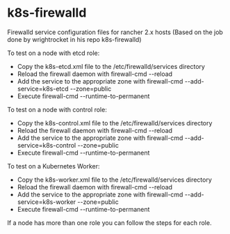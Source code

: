 # k8s-firewalld
Firewalld service configuration files for rancher 2.x hosts (Based on the job done by wrightrocket in his repo k8s-firewalld)

To test on a node with etcd role:
<ul>
  <li>Copy the k8s-etcd.xml file to the /etc/firewalld/services directory</li>
  <li>Reload the firewall daemon with firewall-cmd --reload</li>
  <li>Add the service to the appropriate zone with firewall-cmd --add-service=k8s-etcd --zone=public</li>
  <li>Execute firewall-cmd --runtime-to-permanent</li>
</ul>

To test on a node with control role:
<ul>
  <li>Copy the k8s-control.xml file to the /etc/firewalld/services directory</li>
  <li>Reload the firewall daemon with firewall-cmd --reload</li>
  <li>Add the service to the appropriate zone with firewall-cmd --add-service=k8s-control --zone=public</li>
  <li>Execute firewall-cmd --runtime-to-permanent</li>
</ul>


To test on a Kubernetes Worker:
<ul>
  <li>Copy the k8s-worker.xml file to the /etc/firewalld/services directory</li>
  <li>Reload the firewall daemon with firewall-cmd --reload</li>
  <li>Add the service to the appropriate zone with firewall-cmd --add-service=k8s-worker --zone=public</li>
  <li>Execute firewall-cmd --runtime-to-permanent</li>
</ul>

If a node has more than one role you can follow the steps for each role.
